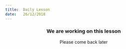```yaml
---
title:  Daily Lesson
date:   26/12/2018
---
```


### <center>We are working on this lesson</center>
<center>Please come back later</center>